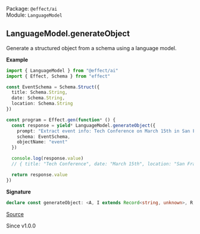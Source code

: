 Package: `@effect/ai`<br />
Module: `LanguageModel`<br />

## LanguageModel.generateObject

Generate a structured object from a schema using a language model.

**Example**

```ts
import { LanguageModel } from "@effect/ai"
import { Effect, Schema } from "effect"

const EventSchema = Schema.Struct({
  title: Schema.String,
  date: Schema.String,
  location: Schema.String
})

const program = Effect.gen(function* () {
  const response = yield* LanguageModel.generateObject({
    prompt: "Extract event info: Tech Conference on March 15th in San Francisco",
    schema: EventSchema,
    objectName: "event"
  })

  console.log(response.value)
  // { title: "Tech Conference", date: "March 15th", location: "San Francisco" }

  return response.value
})
```

**Signature**

```ts
declare const generateObject: <A, I extends Record<string, unknown>, R, Options extends NoExcessProperties<GenerateObjectOptions<any, A, I, R>, Options>, Tools extends Record<string, Tool.Any> = {}>(options: Options & GenerateObjectOptions<Tools, A, I, R>) => Effect.Effect<GenerateObjectResponse<Tools, A>, ExtractError<Options>, LanguageModel | R | ExtractContext<Options>>
```

[Source](https://github.com/Effect-TS/effect/tree/main/packages/ai/ai/src/LanguageModel.ts#L943)

Since v1.0.0